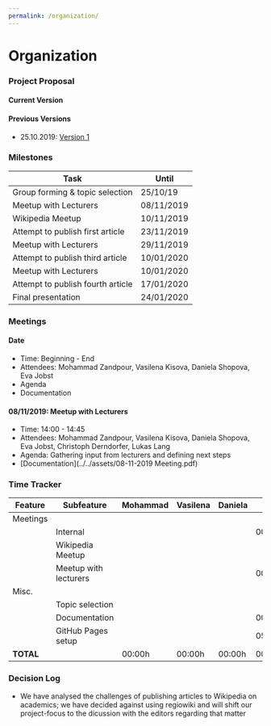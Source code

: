 ```yaml
---
permalink: /organization/
---
```


# Organization

### Project Proposal

#### Current Version

#### Previous Versions
- 25.10.2019: [Version 1](../../assets/ProjectProposal-v1.pdf)

### Milestones

| Task | Until |
|-------|--------|
| Group forming & topic selection | 25/10/19 |
| Meetup with Lecturers | 08/11/2019 |
| Wikipedia Meetup | 10/11/2019 |
| Attempt to publish first article | 23/11/2019 |
| Meetup with Lecturers | 29/11/2019 |
| Attempt to publish third article | 10/01/2020 |
| Meetup with Lecturers | 10/01/2020 |
| Attempt to publish fourth article | 17/01/2020 |
| Final presentation | 24/01/2020 |


### Meetings
#### Date
- Time: Beginning - End
- Attendees: Mohammad Zandpour, Vasilena Kisova, Daniela Shopova, Eva Jobst
- Agenda
- Documentation

#### 08/11/2019: Meetup with Lecturers
- Time: 14:00 - 14:45
- Attendees: Mohammad Zandpour, Vasilena Kisova, Daniela Shopova, Eva Jobst, Christoph Derndorfer, Lukas Lang
- Agenda: Gathering input from lecturers and defining next steps
- [Documentation](../../assets/08-11-2019 Meeting.pdf)


###  Time Tracker

| Feature | Subfeature | Mohammad | Vasilena | Daniela | Eva |
|-------|--------|--------|--------|--------|--------|
| Meetings |
| | Internal | | | | 00:20 |
| | Wikipedia Meetup | | | | |
| | Meetup with lecturers | | | | 00:45 |
| Misc. |
| | Topic selection | | | | |
| | Documentation | | | | 00:45 |
| | GitHub Pages setup | | | | 05:00 |
| **TOTAL** | | 00:00h | 00:00h | 00:00h | 00:00h |

### Decision Log
- We have analysed the challenges of publishing articles to Wikipedia on academics; we have decided against using regiowiki and will shift our project-focus to the dicussion with the editors regarding that matter
